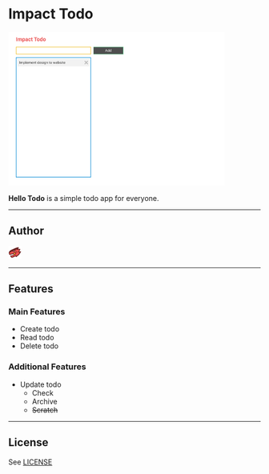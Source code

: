 # Impact Todo

![screenshot](./assets/images/screenshot.png)

**Hello Todo** is a simple todo app for everyone.

---

## Author

[![](assets/images/logo.png)](https://impactbyte.com)

---

## Features

### Main Features

* Create todo
* Read todo
* Delete todo

### Additional Features

* Update todo
  * Check
  * Archive
  * ~~Scratch~~

---

## License

See [LICENSE](./LICENSE.md)
